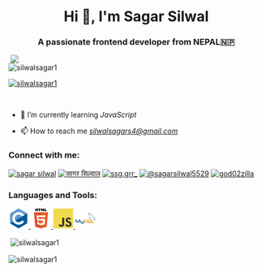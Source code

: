 <h1 align="center">Hi 👋, I'm Sagar Silwal</h1>
<h3 align="center">A passionate frontend developer from NEPAL🇳🇵</h3>
<img  align="right" width="500px" src="https://mir-s3-cdn-cf.behance.net/project_modules/hd/06f21a161921919.63cd7887d0a70.gif">

<p align="left"> <img src="https://komarev.com/ghpvc/?username=silwalsagar1&label=Profile%20views&color=0e75b6&style=flat" alt="silwalsagar1" /> </p>

<p align="left"> <a href="https://github.com/ryo-ma/github-profile-trophy"><img src="https://github-profile-trophy.vercel.app/?username=silwalsagar1" alt="silwalsagar1" /></a> </p>

<p align="left"> <a href="https://twitter.com/" target="blank"><img src="https://img.shields.io/twitter/follow/?logo=twitter&style=for-the-badge" alt="" /></a> </p>

- 🌱 I’m currently learning *JavaScript*

- 📫 How to reach me *silwalsagars4@gmail.com*

<h3 align="left">Connect with me:</h3>
<p align="left">
<a href="https://linkedin.com/in/sagar silwal" target="blank"><img align="center" src="https://raw.githubusercontent.com/rahuldkjain/github-profile-readme-generator/master/src/images/icons/Social/linked-in-alt.svg" alt="sagar silwal" height="30" width="40" /></a>
<a href="https://fb.com/सागर सिल्वाल" target="blank"><img align="center" src="https://raw.githubusercontent.com/rahuldkjain/github-profile-readme-generator/master/src/images/icons/Social/facebook.svg" alt="सागर सिल्वाल" height="30" width="40" /></a>
<a href="https://instagram.com/ssg.grr_" target="blank"><img align="center" src="https://raw.githubusercontent.com/rahuldkjain/github-profile-readme-generator/master/src/images/icons/Social/instagram.svg" alt="ssg.grr_" height="30" width="40" /></a>
<a href="https://www.youtube.com/c/@sagarsilwal5529" target="blank"><img align="center" src="https://raw.githubusercontent.com/rahuldkjain/github-profile-readme-generator/master/src/images/icons/Social/youtube.svg" alt="@sagarsilwal5529" height="30" width="40" /></a>
<a href="https://discord.gg/god02zilla" target="blank"><img align="center" src="https://raw.githubusercontent.com/rahuldkjain/github-profile-readme-generator/master/src/images/icons/Social/discord.svg" alt="god02zilla" height="30" width="40" /></a>
</p>

<h3 align="left">Languages and Tools:</h3>
<p align="left"> <a href="https://www.cprogramming.com/" target="_blank" rel="noreferrer"> <img src="https://raw.githubusercontent.com/devicons/devicon/master/icons/c/c-original.svg" alt="c" width="40" height="40"/> </a> <a href="https://www.w3.org/html/" target="_blank" rel="noreferrer"> <img src="https://raw.githubusercontent.com/devicons/devicon/master/icons/html5/html5-original-wordmark.svg" alt="html5" width="40" height="40"/> </a> <a href="https://developer.mozilla.org/en-US/docs/Web/JavaScript" target="_blank" rel="noreferrer"> <img src="https://raw.githubusercontent.com/devicons/devicon/master/icons/javascript/javascript-original.svg" alt="javascript" width="40" height="40"/> </a> <a href="https://www.mysql.com/" target="_blank" rel="noreferrer"> <img src="https://raw.githubusercontent.com/devicons/devicon/master/icons/mysql/mysql-original-wordmark.svg" alt="mysql" width="40" height="40"/> </a> </p>

<p>&nbsp;<img align="center" src="https://github-readme-stats.vercel.app/api?username=silwalsagar1&show_icons=true&locale=en" alt="silwalsagar1" /></p>

<p><img align="center" src="https://github-readme-streak-stats.herokuapp.com/?user=silwalsagar1&" alt="silwalsagar1" /></p>
